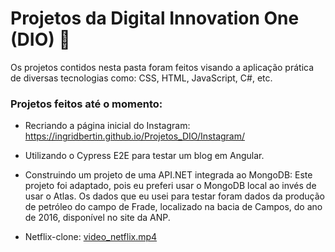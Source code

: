 # Projetos da Digital Innovation One (DIO) :rocket: 

Os projetos contidos nesta pasta foram feitos visando a aplicação prática de diversas tecnologias como: CSS, HTML, JavaScript, C#, etc. 

### Projetos feitos até o momento:

* Recriando a página inicial do Instagram: https://ingridbertin.github.io/Projetos_DIO/Instagram/

* Utilizando o Cypress E2E para testar um blog em Angular.

* Construindo um projeto de uma API.NET integrada ao MongoDB: Este projeto foi adaptado, pois eu preferi usar o MongoDB local ao invés de usar o Atlas. Os dados que eu usei para testar foram dados da produção de petróleo do campo de Frade, localizado na bacia de Campos, do ano de 2016, disponível no site da ANP.

* Netflix-clone:   [video_netflix.mp4](https://github.com/ingridbertin/Projetos_DIO/blob/master/Netflix-clone/video_netflix.mp4)

  



